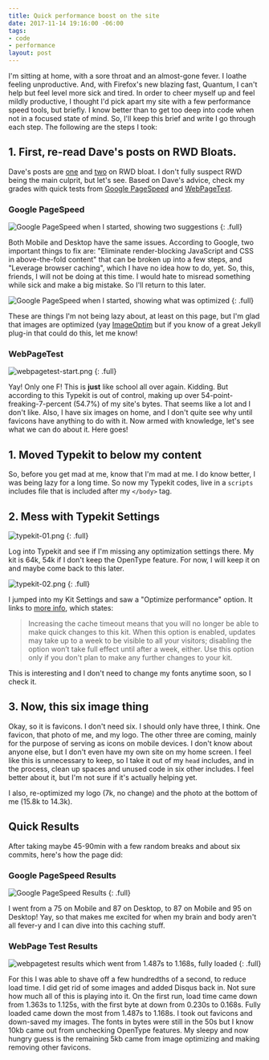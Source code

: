 ```yaml
---
title: Quick performance boost on the site
date: 2017-11-14 19:16:00 -06:00
tags:
- code
- performance
layout: post
---
```


I'm sitting at home, with a sore throat and an almost-gone fever. I loathe feeling unproductive. And, with Firefox's new blazing fast, Quantum, I can't help but feel level more sick and tired. In order to cheer myself up and feel mildly productive, I thought I'd pick apart my site with a few performance speed tools, but briefly. I know better than to get too deep into code when not in a focused state of mind. So, I'll keep this brief and write I go through each step. The following are the steps I took:

## 1. First, re-read Dave's posts on RWD Bloats.

Dave's posts are [one](daverupert.com/2014/07/rwd-bloat/) and [two](http://daverupert.com/2014/07/rwd-bloat-part-ii/) on RWD bloat. I don't fully suspect RWD being the main culprit, but let's see. Based on Dave's advice, check my grades with quick tests from [Google PageSpeed](https://developers.google.com/speed/pagespeed/insights/) and [WebPageTest](https://www.webpagetest.org/).

### Google PageSpeed

![Google PageSpeed when I started, showing two suggestions](/uploads/desktop-01-start.png)
{: .full}

Both Mobile and Desktop have the same issues. According to Google, two important things to fix are: "Eliminate render-blocking JavaScript and CSS in above-the-fold content" that can be broken up into a few steps, and "Leverage browser caching", which I have no idea how to do, yet. So, this, friends, I will not be doing at this time. I would hate to misread something while sick and make a big mistake. So I'll return to this later.

![Google PageSpeed when I started, showing what was optimized ](/uploads/desktop-02-start.png)
{: .full}

These are things I'm not being lazy about, at least on this page, but I'm glad that images are optimized (yay [ImageOptim](https://imageoptim.com/) but if you know of a great Jekyll plug-in that could do this, let me know!

### WebPageTest

![webpagetest-start.png](/uploads/webpagetest-start.png)
{: .full}

Yay! Only one F! This is **just** like school all over again. Kidding. But according to this Typekit is out of control, making up over 54-point-freaking-7-percent (54.7%) of my site's bytes. That seems like a lot and I don't like. Also, I have six images on home, and I don't quite see why until favicons have anything to do with it. Now armed with knowledge, let's see what we can do about it. Here goes!

## 1. Moved Typekit to below my content

So, before you get mad at me, know that I'm mad at me. I do know better, I was being lazy for a long time. So now my Typekit codes, live in a `scripts` includes file that is included after my `</body>` tag.

## 2. Mess with Typekit Settings

![typekit-01.png](/uploads/typekit-01.png)
{: .full}

Log into Typekit and see if I'm missing any optimization settings there. My kit is 64k, 54k if I don't keep the OpenType feature. For now, I will keep it on and maybe come back to this later.

![typekit-02.png](/uploads/typekit-02.png)
{: .full} 

I jumped into my Kit Settings and saw a "Optimize performance" option. It links to [more info](https://helpx.adobe.com/typekit/using/optimizing-performance.html), which states:

> Increasing the cache timeout means that you will no longer be able to make quick changes to this kit. When this option is enabled, updates may take up to a week to be visible to all your visitors; disabling the option won’t take full effect until after a week, either. Use this option only if you don't plan to make any further changes to your kit.

This is interesting and I don't need to change my fonts anytime soon, so I check it.

## 3. Now, this six image thing

Okay, so it is favicons. I don't need six. I should only have three, I think. One favicon, that photo of me, and my logo. The other three are coming, mainly for the purpose of serving as icons on mobile devices. I don't know about anyone else, but I don't even have my own site on my home screen. I feel like this is unnecessary to keep, so I take it out of my `head` includes, and in the process, clean up spaces and unused code in six other includes. I feel better about it, but I'm not sure if it's actually helping yet.

I also, re-optimized my logo (7k, no change) and the photo at the bottom of me (15.8k to 14.3k).

## Quick Results

After taking maybe 45-90min with a few random breaks and about six commits, here's how the page did:

### Google PageSpeed Results

![Google PageSpeed Results](/uploads/desktop-01-end.png)
{: .full}

I went from a 75 on Mobile and 87 on Desktop, to 87 on Mobile and 95 on Desktop! Yay, so that makes me excited for when my brain and body aren't all fever-y and I can dive into this caching stuff.

### WebPage Test Results

![webpagetest results which went from 1.487s to 1.168s, fully loaded](/uploads/webpagetest-end.png)
{: .full}

For this I was able to shave off a few hundredths of a second, to reduce load time. I did get rid of some images and added Disqus back in. Not sure how much all of this is playing into it. On the first run, load time came down from 1.363s to 1.125s, with the first byte at down from 0.230s to 0.168s. Fully loaded came down the most from 1.487s to 1.168s. I took out favicons and down-saved my images. The fonts in bytes were still in the 50s but I know 10kb came out from unchecking OpenType features. My sleepy and now hungry guess is the remaining 5kb came from image optimizing and making removing other favicons.

<style>
article img {
border: 2px #004A55 solid;
}
</style>